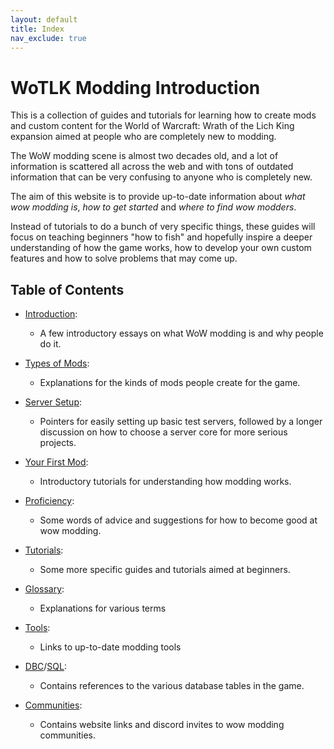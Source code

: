 ```yaml
---
layout: default
title: Index
nav_exclude: true
---
```


# WoTLK Modding Introduction

This is a collection of guides and tutorials for learning how to create mods and custom content for the World of Warcraft: Wrath of the Lich King expansion aimed at people who are completely new to modding.

The WoW modding scene is almost two decades old, and a lot of information is scattered all across the web and with tons of outdated information that can be very confusing to anyone who is completely new.

The aim of this website is to provide up-to-date information about _what wow modding is_, _how to get started_ and _where to find wow modders_.

Instead of tutorials to do a bunch of very specific things, these guides will focus on teaching beginners "how to fish" and hopefully inspire a deeper understanding of how the game works, how to develop your own custom features and how to solve problems that may come up.

## Table of Contents

- [Introduction](./):
    - A few introductory essays on what WoW modding is and why people do it.

- [Types of Mods](../types_of_mods):
    - Explanations for the kinds of mods people create for the game.

- [Server Setup](../server_setup):
    - Pointers for easily setting up basic test servers, followed by a longer discussion on how to choose a server core for more serious projects.

- [Your First Mod](../your_first_mod):
    - Introductory tutorials for understanding how modding works.

- [Proficiency](../proficiency):
    - Some words of advice and suggestions for how to become good at wow modding.

- [Tutorials](../tutorials):
    - Some more specific guides and tutorials aimed at beginners.
    
- [Glossary](../glossary): 
    - Explanations for various terms 

- [Tools](../tools):
    - Links to up-to-date modding tools

- [DBC](../dbc)/[SQL](../sql): 
    - Contains references to the various database tables in the game.

- [Communities](../communities):
    - Contains website links and discord invites to wow modding communities.